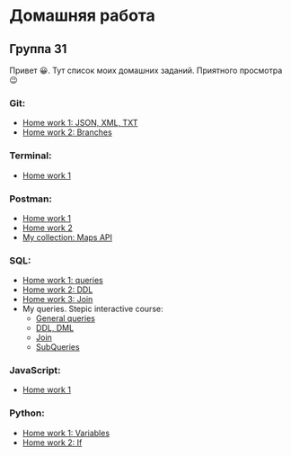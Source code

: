 # Домашняя работа
## Группа 31
Привет :grinning:. Тут список моих домашних заданий. Приятного просмотра :wink:


### Git:
- [Home work 1: JSON, XML, TXT](https://github.com/alex-gliantsev/group31_hw/tree/main/Git/hw1)
- [Home work 2: Branches](https://github.com/alex-gliantsev/group31_hw/blob/main/Git/qa_31_santiaggo_hw2_branches.txt)

### Terminal:
- [Home work 1](https://github.com/alex-gliantsev/group31_hw/tree/main/Terminal)

### Postman:
- [Home work 1](https://github.com/alex-gliantsev/group31_hw/tree/main/Postman/HW1)
- [Home work 2](https://github.com/alex-gliantsev/group31_hw/tree/main/Postman/HW2)
- [My collection: Maps API](https://github.com/alex-gliantsev/group31_hw/tree/main/Postman/My%20collection%20(Maps%20API))

### SQL:
- [Home work 1: queries](https://github.com/alex-gliantsev/group31_hw/blob/main/SQL/qa_31_santiaggo_HW1.sql)
- [Home work 2: DDL](https://github.com/alex-gliantsev/group31_hw/blob/main/SQL/qa_31_santiaggo_HW2_DDL.sql)
- [Home work 3: Join](https://github.com/alex-gliantsev/group31_hw/blob/main/SQL/qa_31_santiaggo_HW2_Joins.sql)
- My queries. Stepic interactive course:
  - [General queries](https://github.com/alex-gliantsev/group31_hw/blob/main/SQL/Stepik%20Interactive%20Course%20queries/qa_31_santiaggo_stepic_queries.sql)
  - [DDL, DML](https://github.com/alex-gliantsev/group31_hw/blob/main/SQL/Stepik%20Interactive%20Course%20queries/qa_31_santiaggo_stepic_queries_DDL-DML.sql)
  - [Join](https://github.com/alex-gliantsev/group31_hw/blob/main/SQL/Stepik%20Interactive%20Course%20queries/qa_31_santiaggo_stepic_queries_Join.sql)
  - [SubQueries](https://github.com/alex-gliantsev/group31_hw/blob/main/SQL/Stepik%20Interactive%20Course%20queries/qa_31_santiaggo_stepic_SubQueries.sql)

### JavaScript:
- [Home work 1](https://github.com/alex-gliantsev/group31_hw/tree/main/JavaScript)

### Python:
- [Home work 1: Variables](https://github.com/alex-gliantsev/group31_hw/blob/main/Python/qa_31_santiaggo_hw1.py)
- [Home work 2: If](https://github.com/alex-gliantsev/group31_hw/blob/main/Python/qa_31_santiaggo_hw2.py)

